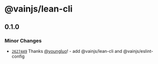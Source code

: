 # @vainjs/lean-cli

## 0.1.0

### Minor Changes

- [`2627449`](https://github.com/vainjs/lean/commit/2627449c38d7353a4268136258ed95739a94391f) Thanks [@youngluo](https://github.com/youngluo)! - add @vainjs/lean-cli and @vainjs/eslint-config
